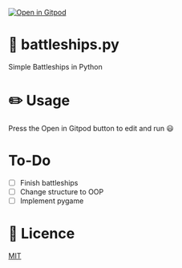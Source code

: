 [![Open in Gitpod](https://gitpod.io/button/open-in-gitpod.svg)](https://gitpod.io/#https://github.com/critical58/battleships.py)
# 🚢 battleships.py
Simple Battleships in Python

# ✏️ Usage
Press the Open in Gitpod button to edit and run	😃

# To-Do
- [ ] Finish battleships
- [ ] Change structure to OOP
- [ ] Implement pygame

# 📜 Licence 
[MIT](https://github.com/critical58/battleships.py/blob/main/LICENSE)
